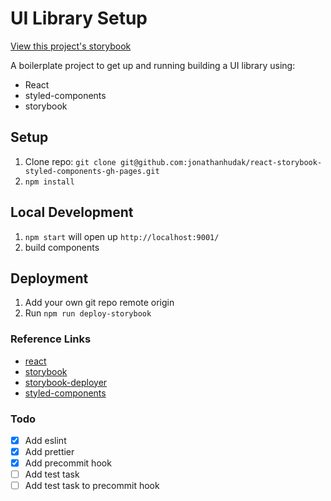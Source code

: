 # UI Library Setup

[View this project's storybook](https://jonathanhudak.github.io/react-storybook-styled-components-gh-pages)

A boilerplate project to get up and running building a UI library using:
- React
- styled-components
- storybook

## Setup
1. Clone repo: `git clone git@github.com:jonathanhudak/react-storybook-styled-components-gh-pages.git`
2. `npm install`

## Local Development
1. `npm start` will open up `http://localhost:9001/`
2. build components

## Deployment
1. Add your own git repo remote origin
2. Run `npm run deploy-storybook`

### Reference Links
- [react](http://reactjs.org/)
- [storybook](https://storybook.js.org/basics/guide-react/)
- [storybook-deployer](https://github.com/storybooks/storybook-deployer)
- [styled-components](https://www.styled-components.com/)

### Todo
- [x] Add eslint
- [x] Add prettier
- [x] Add precommit hook
- [ ] Add test task
- [ ] Add test task to precommit hook
